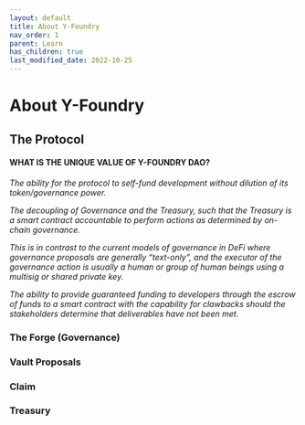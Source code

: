 ```yaml
---
layout: default
title: About Y-Foundry
nav_order: 1
parent: Learn
has_children: true
last_modified_date: 2022-10-25
---
```


# About Y-Foundry



## The Protocol

#### WHAT IS THE UNIQUE VALUE OF Y-FOUNDRY DAO?

_The ability for the protocol to self-fund development without dilution of its token/governance power._

_The decoupling of Governance and the Treasury, such that the Treasury is a smart contract accountable to perform actions as determined by on-chain governance._

_This is in contrast to the current models of governance in DeFi where governance proposals are generally “text-only”, and the executor of the governance action is usually a human or group of human beings using a multisig or shared private key._

_The ability to provide guaranteed funding to developers through the escrow of funds to a smart contract with the capability for clawbacks should the stakeholders determine that deliverables have not been met._



### The Forge (Governance)


### Vault Proposals



### Claim



### Treasury